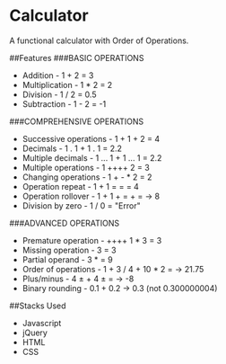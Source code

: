 # Calculator
A functional calculator with Order of Operations.

##Features
###BASIC OPERATIONS
- Addition - 1 + 2 = 3
- Multiplication - 1 * 2 = 2
- Division - 1 / 2 = 0.5
- Subtraction - 1 - 2 = -1
 
###COMPREHENSIVE OPERATIONS
- Successive operations - 1 + 1 + 2 = 4
- Decimals - 1 . 1 + 1 . 1 = 2.2
- Multiple decimals - 1 ... 1 + 1 ... 1 = 2.2
- Multiple operations - 1 ++++ 2 = 3
- Changing operations - 1 + - * 2 = 2
- Operation repeat - 1 + 1 = = = 4
- Operation rollover - 1 + 1 + = + = -> 8
- Division by zero - 1 / 0	= "Error"

###ADVANCED OPERATIONS
- Premature operation - ++++ 1 * 3 = 3
- Missing operation - 3 = 3
- Partial operand - 3 * = 9
- Order of operations - 1 + 3 / 4 + 10 * 2	= -> 21.75
- Plus/minus - 4 ± + 4 ± = -> -8 
- Binary rounding - 0.1 + 0.2 -> 0.3 (not 0.300000004)

##Stacks Used
- Javascript
- jQuery
- HTML
- CSS